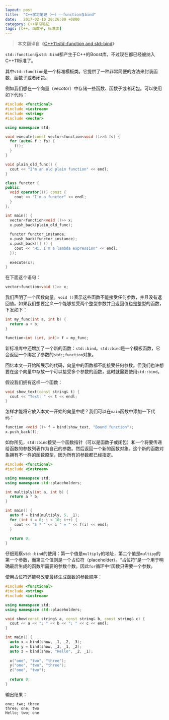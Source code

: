 ```yaml
---
layout: post
title:  "C++学习笔记（一）——function与bind"
date:   2017-02-10 20:26:00 +0800
category: C++学习笔记
tags: [C++, 函数子, 标准库]
---
```


> 本文翻译自《[C++11:std::function and std::bind](https://oopscenities.net/2012/02/24/c11-stdfunction-and-stdbind/)》

`std::function`与`std::bind`都产生于C++的Boost库，不过现在都已经被纳入C++11标准了。

其中`std::function`是一个标准模板类。它提供了一种非常简便的方法来封装函数、函数子或者闭包。

例如我们想在一个向量（vecotor）中存储一些函数、函数子或者闭包。可以使用如下代码：

```c++
#include <functional>
#include <iostream>
#include <string>
#include <vector>

using namespace std;

void execute(const vector<function<void ()>>& fs) {
  for (auto& f : fs) {
    f();
  }
}

void plain_old_func() {
  cout << "I'm an old plain function" << endl;
}

class functor {
public:
  void operator()() const {
    cout << "I'm a functor" << endl;
  }
};

int main() {
  vector<function<void ()>> x;
  x.push_back(plain_old_func);
  
  functor functor_instance;
  x.push_back(functor_instance);
  x.push_back([] () {
    cout << "Hi, I'm a lambda expression" << endl;
  });
  
  execute(x);
}
```

在下面这个语句：

```c++
vector<function<void ()>> x;
```

我们声明了一个函数向量。`void ()`表示这些函数不能接受任何参数，并且没有返回值。如果我们想要定义一个能够接受两个整型参数并且返回值也是整型的函数，下发如下：

```c++
int my_func(int a, int b) {
  return a + b;
}

function<int (int, int)> f = my_func;
```

新标准库中还增加了一个新的函数：`std::bind`。`std::bind`是一个模板函数，它会返回一个绑定了参数的`std:;function`对象。

回忆本文一开始所展示的代码，向量中的函数都不能接受任何参数。但我们也许想要在这个向量中存放一个可以接受多个参数的函数，这时就需要使用`std::bind`。

假设我们拥有这样一个函数：

```c++
void show_text(const string& t) {
  cout << "Text: " << t << endl;
}
```

怎样才能将它放入本文一开始的向量中呢？我们可以在`main`函数中添加一下代码：

```c++
function <void ()> f = bind(show_text, "Bound function");
x.push_back(f);
```

如你所见，`std::bind`接受一个函数指针（可以是函数子或闭包）和一个将要传递给函数的参数列表作为自己的参数。然后返回一个新的函数对象。这个新的函数对象拥有不一样的函数原型，因为所有的参数都已经指定。

```c++
#include <functional>
#include <iostream>

using namespace std;
using namespace std::placeholders;

int multiply(int a, int b) {
  return a * b;
}

int main() {
  auto f = bind(multiply, 5, _1);
  for (int i = 0; i < 10; i++) {
    cout << "5 * " << i " = " << f(i) << endl;
  }
  
  return 0;
}
```

仔细观察`std::bind`的使用：第一个值是`multiply`的地址，第二个值是`multipy`的第一个参数，而第三个值则是一个占位符（placeholder）。“占位符”是一个用于明确最后生成的函数所需要的参数个数。因此`for`循环中`f`函数只需要一个参数。

使用占位符还能够改变最终生成函数的参数顺序：

```c++
#include <functional>
#include <string>
#include <iostream>

using namespace std;
using namespace std::placeholders;

void show(const string& a, const string& b, const string& c) {
  cout << a << "; " << b << "; " << c << endl;
}

int main() {
  auto x = bind(show, _1, _2, _3);
  auto y = bind(show, _3, _1, _2);
  auto z = bind(show, "Hello", _2, _1);
  
  x("one", "two", "three");
  y("one", "two", "three");
  z("one", "two");
  
  return 0;
}
```

输出结果：

```shell
one; two; three
three; one; two
Hello; two; one
```

